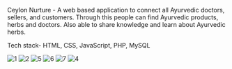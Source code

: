 Ceylon Nurture - A web based application to connect all Ayurvedic doctors, sellers, and customers. Through this people can find Ayurvedic products, herbs and doctors.
Also able to share knowledge and learn about Ayurvedic herbs.

Tech stack- HTML, CSS, JavaScript, PHP, MySQL

![1](https://user-images.githubusercontent.com/62177348/183863891-dba69359-6429-4190-bfc1-4a76258b43be.png)
![2](https://user-images.githubusercontent.com/62177348/183863928-f63d13db-ccd4-45de-81db-8eef3bd58edf.png)
![5](https://user-images.githubusercontent.com/62177348/183863967-23e3d96e-c446-4695-8dc2-7349e6725eab.png)
![6](https://user-images.githubusercontent.com/62177348/183864002-2d56e584-7c09-4121-bd17-ad86249cd88b.png)
![7](https://user-images.githubusercontent.com/62177348/183864018-13e71680-332c-4f58-bcdc-26a10b0d3fab.png)
![4](https://user-images.githubusercontent.com/62177348/183864068-11ffddc2-eeb7-47dc-881d-76bb4da3b791.png)
